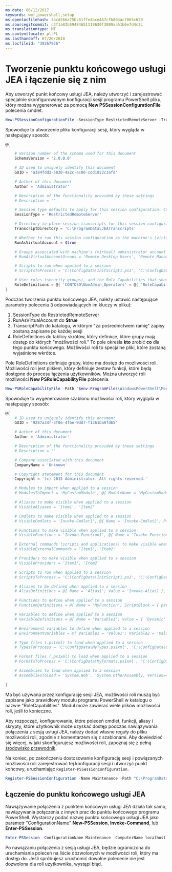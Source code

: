 ```yaml
---
ms.date: 06/12/2017
keywords: wmf,powershell,setup
ms.openlocfilehash: 3acd266a75bc61ffe4bce467cfb804ac7865c629
ms.sourcegitcommit: c3f1a83b59484651119630f3089aa51b6e7d4c3c
ms.translationtype: MT
ms.contentlocale: pl-PL
ms.lasthandoff: 07/26/2018
ms.locfileid: "39267926"
---
```

# <a name="creating-and-connecting-to-a-jea-endpoint"></a>Tworzenie punktu końcowego usługi JEA i łączenie się z nim

Aby utworzyć punkt końcowy usługi JEA, należy utworzyć i zarejestrować specjalnie skonfigurowanym konfiguracji sesji programu PowerShell pliku, który można wygenerować za pomocą **New PSSessionConfigurationFile** polecenia cmdlet.

```powershell
New-PSSessionConfigurationFile -SessionType RestrictedRemoteServer -TranscriptDirectory "C:\ProgramData\JEATranscripts" -RunAsVirtualAccount -RoleDefinitions @{ 'CONTOSO\NonAdmin_Operators' = @{ RoleCapabilities = 'Maintenance' }} -Path "$env:ProgramData\JEAConfiguration\Demo.pssc"
```

Spowoduje to utworzenie pliku konfiguracji sesji, który wygląda w następujący sposób:

```powershell
@{

    # Version number of the schema used for this document
    SchemaVersion = '2.0.0.0'

    # ID used to uniquely identify this document
    GUID = 'a384fdd3-5830-4a2c-ac86-cdd1822c3afd'

    # Author of this document
    Author = 'Administrator'

    # Description of the functionality provided by these settings
    # Description = ''

    # Session type defaults to apply for this session configuration. Can be 'RestrictedRemoteServer' (recommended), 'Empty', or 'Default'
    SessionType = 'RestrictedRemoteServer'

    # Directory to place session transcripts for this session configuration
    TranscriptDirectory = 'C:\ProgramData\JEATranscripts'

    # Whether to run this session configuration as the machine's (virtual) administrator account
    RunAsVirtualAccount = $true

    # Groups associated with machine's (virtual) administrator account
    # RunAsVirtualAccountGroups = 'Remote Desktop Users', 'Remote Management Users'

    # Scripts to run when applied to a session
    # ScriptsToProcess = 'C:\ConfigData\InitScript1.ps1', 'C:\ConfigData\InitScript2.ps1'

    # User roles (security groups), and the Role Capabilities that should be applied to them when applied to a session
    RoleDefinitions = @{ 'CONTOSO\NonAdmin_Operators' = @{ 'RoleCapabilities' = 'Maintenance' } }
}
```

Podczas tworzenia punktu końcowego JEA, należy ustawić następujące parametry polecenia (i odpowiadających im kluczy w pliku):

1. SessionType do RestrictedRemoteServer
2. RunAsVirtualAccount do **$true**
3. TranscriptPath do katalogu, w którym "za pośrednictwem ramię" zapisy zostaną zapisane po każdej sesji
4. RoleDefinitions do tablicy skrótów, który definiuje, które grupy mają dostęp do których "możliwości roli." To pole określa **kto** zrobić **co** dla tego punktu końcowego. Możliwości roli to specjalne pliki, które zostaną wyjaśnione wkrótce.

Pole RoleDefinitions definiuje grupy, które ma dostęp do możliwości roli. Możliwości roli jest plikiem, który definiuje zestaw funkcji, które będą dostępne do procesu łączenia użytkowników.
Można utworzyć roli możliwości **New PSRoleCapabilityFile** polecenia.

```powershell
New-PSRoleCapabilityFile -Path "$env:ProgramFiles\WindowsPowerShell\Modules\DemoModule\RoleCapabilities\Maintenance.psrc"
```

Spowoduje to wygenerowanie szablonu możliwości roli, który wygląda w następujący sposób:

```powershell
@{
    # ID used to uniquely identify this document
    GUID = '9287a34f-3f0e-4fbe-9dd7-f1361ba9fd65'

    # Author of this document
    Author = 'Administrator'

    # Description of the functionality provided by these settings
    # Description = ''

    # Company associated with this document
    CompanyName = 'Unknown'

    # Copyright statement for this document
    Copyright = '(c) 2015 Administrator. All rights reserved.'

    # Modules to import when applied to a session
    # ModulesToImport = 'MyCustomModule', @{ ModuleName = 'MyCustomModule'; ModuleVersion = '1.0.0.0'; GUID = '4d30d5f0-cb16-4898-812d-f20a6c596bdf' }

    # Aliases to make visible when applied to a session
    # VisibleAliases = 'Item1', 'Item2'

    # Cmdlets to make visible when applied to a session
    # VisibleCmdlets = 'Invoke-Cmdlet1', @{ Name = 'Invoke-Cmdlet2'; Parameters = @{ Name = 'Parameter1'; ValidateSet = 'Item1', 'Item2' }, @{ Name = 'Parameter2'; ValidatePattern = 'L*' } }

    # Functions to make visible when applied to a session
    # VisibleFunctions = 'Invoke-Function1', @{ Name = 'Invoke-Function2'; Parameters = @{ Name = 'Parameter1'; ValidateSet = 'Item1', 'Item2' }, @{ Name = 'Parameter2'; ValidatePattern = 'L*' } }

    # External commands (scripts and applications) to make visible when applied to a session
    # VisibleExternalCommands = 'Item1', 'Item2'

    # Providers to make visible when applied to a session
    # VisibleProviders = 'Item1', 'Item2'

    # Scripts to run when applied to a session
    # ScriptsToProcess = 'C:\ConfigData\InitScript1.ps1', 'C:\ConfigData\InitScript2.ps1'

    # Aliases to be defined when applied to a session
    # AliasDefinitions = @{ Name = 'Alias1'; Value = 'Invoke-Alias1'}, @{ Name = 'Alias2'; Value = 'Invoke-Alias2'}

    # Functions to define when applied to a session
    # FunctionDefinitions = @{ Name = 'MyFunction'; ScriptBlock = { param($MyInput) $MyInput } }

    # Variables to define when applied to a session
    # VariableDefinitions = @{ Name = 'Variable1'; Value = { 'Dynamic' + 'InitialValue' } }, @{ Name = 'Variable2'; Value = 'StaticInitialValue' }

    # Environment variables to define when applied to a session
    # EnvironmentVariables = @{ Variable1 = 'Value1'; Variable2 = 'Value2' }

    # Type files (.ps1xml) to load when applied to a session
    # TypesToProcess = 'C:\ConfigData\MyTypes.ps1xml', 'C:\ConfigData\OtherTypes.ps1xml'

    # Format files (.ps1xml) to load when applied to a session
    # FormatsToProcess = 'C:\ConfigData\MyFormats.ps1xml', 'C:\ConfigData\OtherFormats.ps1xml'

    # Assemblies to load when applied to a session
    # AssembliesToLoad = 'System.Web', 'System.OtherAssembly, Version=4.0.0.0, Culture=neutral, PublicKeyToken=b03f5f7f11d50a3a'

}
```

Ma być używana przez konfigurację sesji JEA, możliwości roli muszą być zapisane jako prawidłowy modułu programu PowerShell w katalogu o nazwie "RoleCapabilities". Moduł może zawierać wiele plików możliwości roli, jeśli to konieczne.

Aby rozpocząć, konfigurowanie, które poleceń cmdlet, funkcji, aliasy i skrypty, które użytkownik może uzyskać dostęp podczas nawiązywania połączenia z sesją usługi JEA, należy dodać własne reguły do pliku możliwości roli, zgodnie z komentarzem się z szablonami. Aby dowiedzieć się więcej, w jaki skonfigurujesz możliwości roli, zapoznaj się z pełną [środowisko przewodnik](http://aka.ms/JEA).

Na koniec, po zakończeniu dostosowanie konfigurację sesji i powiązanych możliwości roli zarejestrować tej konfiguracji sesji i utworzyć punkt końcowy, uruchamiając `Register-PSSessionConfiguration`.

```powershell
Register-PSSessionConfiguration -Name Maintenance -Path "C:\ProgramData\JEAConfiguration\Demo.pssc"
```

## <a name="connect-to-a-jea-endpoint"></a>Łączenie do punktu końcowego usługi JEA

Nawiązywanie połączenia z punktem końcowym usługi JEA działa tak samo, nawiązywania połączenia z innych prac do punktu końcowego programu PowerShell.
Wystarczy podać nazwę punktu końcowego usługi JEA jako parametr "ConfigurationName" **New-PSSession**, **Invoke-Command**, lub **Enter-PSSession**.

```powershell
Enter-PSSession -ConfigurationName Maintenance -ComputerName localhost
```

Po nawiązaniu połączenia z sesją usługi JEA, będzie ograniczona do uruchamiania poleceń na liście dozwolonych w możliwości roli, który ma dostęp do. Jeśli spróbujesz uruchomić dowolne polecenie nie jest dozwolona dla roli użytkownika, wystąpi błąd.